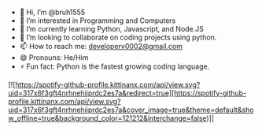 - 👋 Hi, I’m @bruh1555
- 👀 I’m interested in Programming and Computers
- 🌱 I’m currently learning Python, Javascript, and Node.JS
- 💞️ I’m looking to collaborate on coding projects using python.
- 📫 How to reach me: developerv0002@gmail.com
- 😄 Pronouns: He/Him
- ⚡ Fun fact: Python is the fastest growing coding language.

[![https://spotify-github-profile.kittinanx.com/api/view.svg?uid=317x6f3gft4nrhnehiiprdc2es7a&redirect=true][https://spotify-github-profile.kittinanx.com/api/view.svg?uid=317x6f3gft4nrhnehiiprdc2es7a&cover_image=true&theme=default&show_offline=true&background_color=121212&interchange=false)]]

<!---
bruh1555/bruh1555 is a ✨ special ✨ repository because its `README.md` (this file) appears on your GitHub profile.
You can click the Preview link to take a look at your changes.
--->
